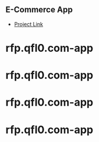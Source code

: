 ## E-Commerce App

- [Project Link](https://bit.ly/fs-ecommerce)
# rfp.qfl0.com-app
# rfp.qfl0.com-app
# rfp.qfl0.com-app
# rfp.qfl0.com-app
